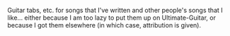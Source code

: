 Guitar tabs, etc. for songs that I've written and other people's songs that I like... either because I am too lazy to put them up on Ultimate-Guitar, or because I got them elsewhere (in which case, attribution is given).
